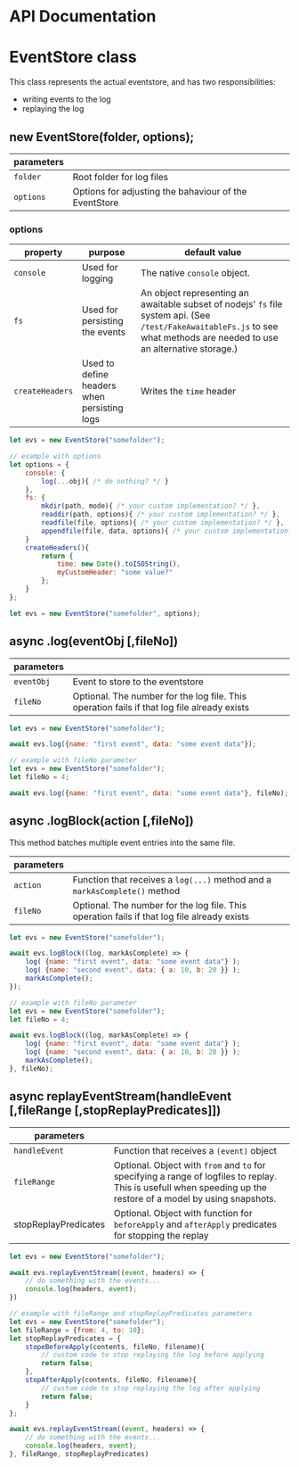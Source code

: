 
# API Documentation

# EventStore class

This class represents the actual eventstore, and has two responsibilities:
- writing events to the log
- replaying the log

## new EventStore(folder, options);
|parameters| |
|-|-|
|`folder`|Root folder for log files|
|`options`|Options for adjusting the bahaviour of the EventStore|

### options
|property|purpose|default value|
|-|-|-|
|`console`|Used for logging|The native `console` object.|
|`fs`|Used for persisting the events|An object representing an awaitable subset of nodejs' `fs` file system api. (See `/test/FakeAwaitableFs.js` to see what methods are needed to use an alternative storage.)|
|`createHeaders`|Used to define headers when persisting logs|Writes the `time` header|

``` javascript
let evs = new EventStore("somefolder");
```

``` javascript
// example with options
let options = {
	console: {
		log(...obj){ /* do nothing? */ }
	},
	fs: {
		mkdir(path, mode){ /* your custom implementation? */ },
		readdir(path, options){ /* your custom implementation? */ },
		readfile(file, options){ /* your custom implementation? */ },
		appendfile(file, data, options){ /* your custom implementation? */}
	}
	createHeaders(){
		return {
			time: new Date().toISOString(),
			myCustomHeader: "some value?"
		};
	}
};

let evs = new EventStore("somefolder", options);
```

## async .log(eventObj [,fileNo])

|parameters| |
|-|-|
|`eventObj`|Event to store to the eventstore|
|`fileNo`|Optional. The number for the log file. This operation fails if that log file already exists|

``` javascript
let evs = new EventStore("somefolder");

await evs.log({name: "first event", data: "some event data"});
```

``` javascript
// example with fileNo parameter
let evs = new EventStore("somefolder");
let fileNo = 4;

await evs.log({name: "first event", data: "some event data"}, fileNo);
```

## async .logBlock(action [,fileNo])

This method batches multiple event entries into the same file.

|parameters| |
|-|-|
|`action`|Function that receives a `log(...)` method and a `markAsComplete()` method|
|`fileNo`|Optional. The number for the log file. This operation fails if that log file already exists|

``` javascript
let evs = new EventStore("somefolder");

await evs.logBlock((log, markAsComplete) => {
	log( {name: "first event", data: "some event data"} );
	log( {name: "second event", data: { a: 10, b: 20 }} );
	markAsComplete();
});
```

``` javascript
// example with fileNo parameter
let evs = new EventStore("somefolder");
let fileNo = 4;

await evs.logBlock((log, markAsComplete) => {
	log( {name: "first event", data: "some event data"} );
	log( {name: "second event", data: { a: 10, b: 20 }} );
	markAsComplete();
}, fileNo);
```

## async replayEventStream(handleEvent [,fileRange [,stopReplayPredicates]])

|parameters| |
|-|-|
|`handleEvent`|Function that receives a `(event)` object|
|`fileRange`|Optional. Object with `from` and `to` for specifying a range of logfiles to replay. This is usefull when speeding up the restore of a model by using snapshots.|
|stopReplayPredicates|Optional. Object with function for `beforeApply` and `afterApply` predicates for stopping the replay|

``` javascript
let evs = new EventStore("somefolder");

await evs.replayEventStream((event, headers) => {
	// do something with the events...
	console.log(headers, event);
})
```

``` javascript
// example with fileRange and stopReplayPredicates parameters
let evs = new EventStore("somefolder");
let fileRange = {from: 4, to: 10};
let stopReplayPredicates = {
	stopeBeforeApply(contents, fileNo, filename){
		// custom code to stop replaying the log before applying
		return false;
	},
	stopAfterApply(contents, fileNo, filename){
		// custom code to stop replaying the log after applying
		return false;
	}
};

await evs.replayEventStream((event, headers) => {
	// do something with the events...
	console.log(headers, event);
}, fileRange, stopReplayPredicates)
```


